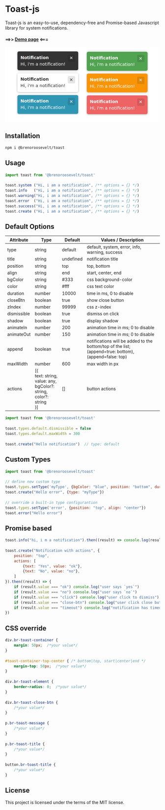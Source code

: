 # Toast-js 
Toast-js is an easy-to-use, dependency-free and Promise-based Javascript library for system notifications.

#### ==>> [Demo page](https://brenoroosevelt.github.io/toast-js) <===

![toast notification image](toast-js.png)
## Installation
```bash
npm i @brenoroosevelt/toast
```

## Usage
```js
import toast from '@brenoroosevelt/toast'

toast.system ("Hi, i am a notification", /** options = {} */) 
toast.info   ("Hi, i am a notification", /** options = {} */)
toast.warning("Hi, i am a notification", /** options = {} */)
toast.error  ("Hi, i am a notification", /** options = {} */)
toast.success("Hi, i am a notification", /** options = {} */)
toast.create ("Hi, i am a notification", /** options = {} */)
```

## Default Options
| Attribute   | Type                                                               | Default   | Values / Description                                                                                  |
|-------------|--------------------------------------------------------------------|-----------|-------------------------------------------------------------------------------------------------------|
| type        | string                                                             | default   | default, system, error, info, warning, success                                                        |
| title       | string                                                             | undefined | notification title                                                                                    |
| position    | string                                                             | top       | top, bottom                                                                                           |
| align       | string                                                             | end       | start, center, end                                                                                    |
| bgColor     | string                                                             | #333      | css background-color                                                                                  |
| color       | string                                                             | #fff      | css text color                                                                                        |
| duration    | number                                                             | 10000     | time in ms, 0 to disable                                                                              |
| closeBtn    | boolean                                                            | true      | show close button                                                                                     |
| zIndex      | number                                                             | 99999     | css z-index                                                                                           |
| dismissible | boolean                                                            | true      | dismiss on click                                                                                      |
| shadow      | boolean                                                            | true      | display shadow                                                                                        |
| animateIn   | number                                                             | 200       | animation time in ms; 0 to disable                                                                    |
| animateOut  | number                                                             | 150       | animation time in ms; 0 to disable                                                                    |
| append      | boolean                                                            | true      | notifications will be added to the bottom/top of the list; (append=true: bottom), (append=false: top) |
| maxWidth    | number                                                             | 600       | max width in px                                                                                       |
| actions     | [{<br/>text: string, <br/>value: any, <br/>bgColor?: string, <br/>color?: string<br/>}] | []        | button actions                                                                                        |

```js
import toast from '@brenoroosevelt/toast'

toast.types.default.dismissible = false
toast.types.default.maxWidth = 300

toast.create("Hello notification")  // type: default
```

## Custom Types
```js
import toast from '@brenoroosevelt/toast'

// define new custom type
toast.types.setType('myType', {bgColor: "blue", position: "bottom", duration: 3000})
toast.create("Hello error", {type: "myType"})

// override a built-in type configurantion
toast.types.setType('error', {position: "top", align: "center"})
toast.error("Hello error")
```

## Promise based
```js
toast.info("hi, i m a notification").then((result) => console.log(result))
    
toast.create("Notification with actions", {
    position: "top",
    actions: [
        {text: "Yes", value: "ok"},
        {text: "No", value: "no"},
    ]
}).then((result) => {
    if (result.value === "ok") console.log("user says `yes`")
    if (result.value === "no") console.log("user says `no`")
    if (result.value === "click") console.log("user click to dismiss")
    if (result.value === "close-btn") console.log("user click close button")
    if (result.value === "timeout") console.log("notification has timed out")
})
```

## CSS override
```css
div.br-toast-container {
    margin: 50px;  /*your value*/
}

#toast-container-top-center { /* bottom|top, start|center|end */
    margin-top: 50px;  /*your value*/
}

div.br-toast-element {
    border-radius: 0;  /*your value*/
}

div.br-toast-close-btn {
    /*your value*/
}

p.br-toast-message {
    /*your value*/
}

p.br-toast-title {
    /*your value*/
}

button.br-toast-title {
    /*your value*/
}
```

## License
This project is licensed under the terms of the MIT license.

